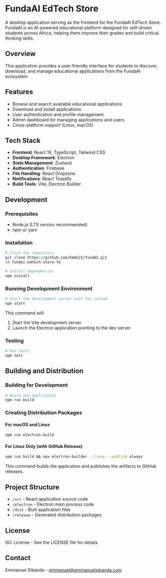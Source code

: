 # FundaAI EdTech Store

A desktop application serving as the frontend for the FundaAI EdTech Store. FundaAI is an AI-powered educational platform designed for self-driven students across Africa, helping them improve their grades and build critical thinking skills.

## Overview

This application provides a user-friendly interface for students to discover, download, and manage educational applications from the FundaAI ecosystem.

## Features

- Browse and search available educational applications
- Download and install applications
- User authentication and profile management
- Admin dashboard for managing applications and users
- Cross-platform support (Linux, macOS)

## Tech Stack

- **Frontend**: React 19, TypeScript, Tailwind CSS
- **Desktop Framework**: Electron
- **State Management**: Zustand
- **Authentication**: Firebase
- **File Handling**: React Dropzone
- **Notifications**: React Toastify
- **Build Tools**: Vite, Electron Builder

## Development

### Prerequisites

- Node.js (LTS version recommended)
- npm or yarn

### Installation

```bash
# Clone the repository
git clone https://github.com/EmmS21/fundAI.git
cd fundai-edtech-store-fe

# Install dependencies
npm install
```

### Running Development Environment

```bash
# Start the development server with hot reload
npm start
```

This command will:
1. Start the Vite development server
2. Launch the Electron application pointing to the dev server

### Testing

```bash
# Run tests
npm test
```

## Building and Distribution

### Building for Development

```bash
# Build the application
npm run build
```

### Creating Distribution Packages

#### For macOS and Linux

```bash
npm run electron:build
```

#### For Linux Only (with GitHub Release)

```bash
npm run build && npx electron-builder --linux --publish always
```

This command builds the application and publishes the artifacts to GitHub releases.

## Project Structure

- `/src` - React application source code
- `/electron` - Electron main process code
- `/dist` - Built application files
- `/release` - Generated distribution packages

## License

ISC License - See the LICENSE file for details

## Contact

Emmanuel Sibanda - emmanuel@emmanuelsibanda.com
